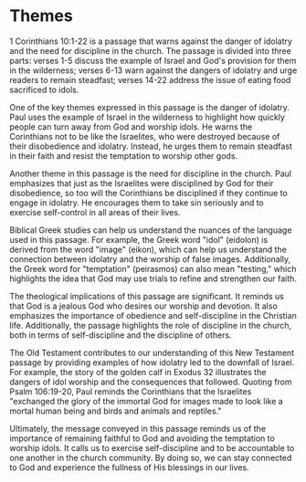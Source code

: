 # Themes

1 Corinthians 10:1-22 is a passage that warns against the danger of idolatry and the need for discipline in the church. The passage is divided into three parts: verses 1-5 discuss the example of Israel and God's provision for them in the wilderness; verses 6-13 warn against the dangers of idolatry and urge readers to remain steadfast; verses 14-22 address the issue of eating food sacrificed to idols.

One of the key themes expressed in this passage is the danger of idolatry. Paul uses the example of Israel in the wilderness to highlight how quickly people can turn away from God and worship idols. He warns the Corinthians not to be like the Israelites, who were destroyed because of their disobedience and idolatry. Instead, he urges them to remain steadfast in their faith and resist the temptation to worship other gods.

Another theme in this passage is the need for discipline in the church. Paul emphasizes that just as the Israelites were disciplined by God for their disobedience, so too will the Corinthians be disciplined if they continue to engage in idolatry. He encourages them to take sin seriously and to exercise self-control in all areas of their lives.

Biblical Greek studies can help us understand the nuances of the language used in this passage. For example, the Greek word "idol" (eidolon) is derived from the word "image" (eikon), which can help us understand the connection between idolatry and the worship of false images. Additionally, the Greek word for "temptation" (peirasmos) can also mean "testing," which highlights the idea that God may use trials to refine and strengthen our faith.

The theological implications of this passage are significant. It reminds us that God is a jealous God who desires our worship and devotion. It also emphasizes the importance of obedience and self-discipline in the Christian life. Additionally, the passage highlights the role of discipline in the church, both in terms of self-discipline and the discipline of others.

The Old Testament contributes to our understanding of this New Testament passage by providing examples of how idolatry led to the downfall of Israel. For example, the story of the golden calf in Exodus 32 illustrates the dangers of idol worship and the consequences that followed. Quoting from Psalm 106:19-20, Paul reminds the Corinthians that the Israelites "exchanged the glory of the immortal God for images made to look like a mortal human being and birds and animals and reptiles."

Ultimately, the message conveyed in this passage reminds us of the importance of remaining faithful to God and avoiding the temptation to worship idols. It calls us to exercise self-discipline and to be accountable to one another in the church community. By doing so, we can stay connected to God and experience the fullness of His blessings in our lives.

